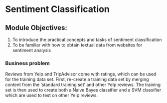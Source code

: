 # Sentiment Classification

## Module Objectives:
1. To introduce the practical concepts and tasks of sentiment classification
2. To be familiar with how to obtain textual data from websites for sentiment analysis

### Business problem
Reviews from Yelp and TripAdvisor come with ratings, which can be used for the training data set. First, re-create a training data set by merging content from the ‘standard training set’ and other Yelp reviews. The training set is then used to create both a Naive Bayes classifier and a SVM classifier which are used to test on other Yelp reviews.
